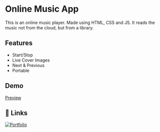 ﻿# Online Music App

This is an online music player. Made using HTML, CSS and JS. It reads the music not from the cloud, but from a library.


## Features

- Start/Stop
- Live Cover Images
- Next & Previous
- Portable


## Demo

[Preview](https://novaneuro.github.io/Music_App/)


## 🔗 Links
[![Portfolio](https://img.shields.io/badge/Portfolio-%23000000.svg?style=for-the-badge&logo=firefox&logoColor=#FF7139)](https://dragoncode.hu)
